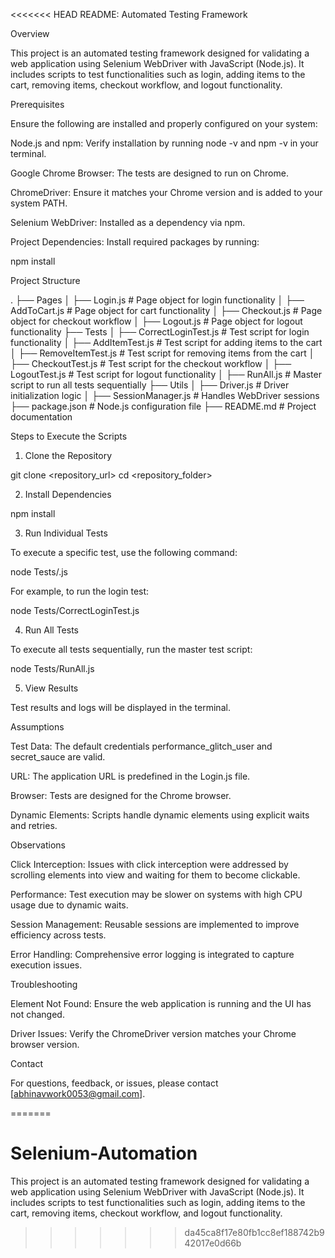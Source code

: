 <<<<<<< HEAD
README: Automated Testing Framework

Overview

This project is an automated testing framework designed for validating a web application using Selenium WebDriver with JavaScript (Node.js). It includes scripts to test functionalities such as login, adding items to the cart, removing items, checkout workflow, and logout functionality.

Prerequisites

Ensure the following are installed and properly configured on your system:

Node.js and npm: Verify installation by running node -v and npm -v in your terminal.

Google Chrome Browser: The tests are designed to run on Chrome.

ChromeDriver: Ensure it matches your Chrome version and is added to your system PATH.

Selenium WebDriver: Installed as a dependency via npm.

Project Dependencies: Install required packages by running:

npm install

Project Structure

.
├── Pages
│   ├── Login.js          # Page object for login functionality
│   ├── AddToCart.js      # Page object for cart functionality
│   ├── Checkout.js       # Page object for checkout workflow
│   ├── Logout.js         # Page object for logout functionality
├── Tests
│   ├── CorrectLoginTest.js # Test script for login functionality
│   ├── AddItemTest.js      # Test script for adding items to the cart
│   ├── RemoveItemTest.js   # Test script for removing items from the cart
│   ├── CheckoutTest.js     # Test script for the checkout workflow
│   ├── LogoutTest.js       # Test script for logout functionality
│   ├── RunAll.js           # Master script to run all tests sequentially
├── Utils
│   ├── Driver.js           # Driver initialization logic
│   ├── SessionManager.js   # Handles WebDriver sessions
├── package.json            # Node.js configuration file
├── README.md               # Project documentation

Steps to Execute the Scripts

1. Clone the Repository

git clone <repository_url>
cd <repository_folder>

2. Install Dependencies

npm install

3. Run Individual Tests

To execute a specific test, use the following command:

node Tests/<TestFileName>.js

For example, to run the login test:

node Tests/CorrectLoginTest.js

4. Run All Tests

To execute all tests sequentially, run the master test script:

node Tests/RunAll.js

5. View Results

Test results and logs will be displayed in the terminal.

Assumptions

Test Data: The default credentials performance_glitch_user and secret_sauce are valid.

URL: The application URL is predefined in the Login.js file.

Browser: Tests are designed for the Chrome browser.

Dynamic Elements: Scripts handle dynamic elements using explicit waits and retries.

Observations

Click Interception: Issues with click interception were addressed by scrolling elements into view and waiting for them to become clickable.

Performance: Test execution may be slower on systems with high CPU usage due to dynamic waits.

Session Management: Reusable sessions are implemented to improve efficiency across tests.

Error Handling: Comprehensive error logging is integrated to capture execution issues.

Troubleshooting

Element Not Found: Ensure the web application is running and the UI has not changed.

Driver Issues: Verify the ChromeDriver version matches your Chrome browser version.


Contact

For questions, feedback, or issues, please contact [abhinavwork0053@gmail.com].

=======
# Selenium-Automation
This project is an automated testing framework designed for validating a web application using Selenium WebDriver with JavaScript (Node.js). It includes scripts to test functionalities such as login, adding items to the cart, removing items, checkout workflow, and logout functionality.
>>>>>>> da45ca8f17e80fb1cc8ef188742b942017e0d66b

